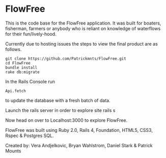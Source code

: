 # FlowFree

This is the code base for the FlowFree application.  It was built for boaters, fisherman, farmers or anybody who is reliant on knowledge of waterflows for their fun/lively-hood.

Currently due to hosting issues the steps to view the final product are as follows.

    git clone https://github.com/Patrickmnts/FlowFree.git
    cd FlowFree
    bundle install
    rake db:migrate

In the Rails Console run

    Api.fetch
    
to update the database with a fresh batch of data.

Launch the rails server in order to explore site
    rails s

Now head on over to Localhost:3000 to explore FlowFree.


FlowFree was built using Ruby 2.0, Rails 4, Foundation, HTML5, CSS3, Rspec & Postgres SQL.

Created by: Vera Andjelkovic, Bryan Wahlstrom, Daniel Stark & Patrick Mounts
